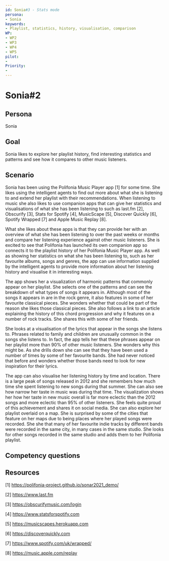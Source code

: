 ```yaml
---
id: Sonia#3 - Stats mode
persona: 
- Sonia
keywords: 
- Playlist, statistics, history, visualisation, comparison
WP:
- WP2
- WP3
- WP4
- WP5
pilot:
- 
Priority:
- 
---
```

# Sonia#2

## Persona
Sonia

## Goal
Sonia likes to explore her playlist history, find interesting statistics and patterns and see how it compares to other music listeners.

## Scenario  
Sonia has been using the Polifonia Music Player app [1] for some time. She likes using the intelligent agents to find out more about what she is listening to and extend her playlist with their recommendations. When listening to music she also likes to use companion apps that can give her statistics and visualisations of what she has been listening to such as last.fm [2], Obscurify [3], Stats for Spotify [4], MusicScape [5], Discover Quickly [6], Spotify Wrapped [7] and Apple Music Replay [8].

What she likes about these apps is that they can provide her with an overview of what she has been listening to over the past weeks or months and compare her listening experience against other music listeners. She is excited to see that Polifonia has launched its own companion app so connects it to the playlist history of her Polifonia Music Player app. As well as showing her statistics on what she has been listening to, such as her favourite albums, songs and genres, the app can use information supplied by the intelligent agents to provide more information about her listening history and visualise it in interesting ways.

The app shows her a visualization of harmonic patterns that commonly appear on her playlist. She selects one of the patterns and can see the breakdown of what types of songs it appears in. Although most of the songs it appears in are in the rock genre, it also features in some of her favourite classical pieces. She wonders whether that could be part of the reason she likes those classical pieces. She also follows a link to an article explaining the history of this chord progression and why it features on a number of rock tracks. She shares this with some of her friends.

She looks at a visualisation of the lyrics that appear in the songs she listens to. Phrases related to family and children are unusually common in the songs she listens to. In fact, the app tells her that these phrases appear on her playlist more than 90% of other music listeners. She wonders why this might be. As she drills down she can see that they have been used a number of times by some of her favourite bands. She had never noticed that before and wonders whether those bands need to look for new inspiration for their lyrics. 

The app can also visualise her listening history by time and location. There is a large peak of songs released in 2012 and she remembers how much time she spent listening to new songs during that summer. She can also see how narrow her taste in music was during that time. The visualization shows her how her taste in new music overall is far more eclectic than the 2012 songs and more eclectic than 95% of other listeners. She feels quite proud of this achievement and shares it on social media. She can also explore her playlist overlaid on a map. She is surprised by some of the cities that feature on her maps due to being places where her played songs were recorded. She she that many of her favourite indie tracks by different bands were recorded in the same city, in many cases in the same studio. She looks for other songs recorded in the same studio and adds them to her Polifonia playlist.



## Competency questions 


## Resources
[1] https://polifonia-project.github.io/sonar2021_demo/

[2] https://www.last.fm

[3] https://obscurifymusic.com/login

[4] https://www.statsforspotify.com

[5] https://musicscapes.herokuapp.com

[6] https://discoverquickly.com

[7] https://www.spotify.com/uk/wrapped/

[8] https://music.apple.com/replay
